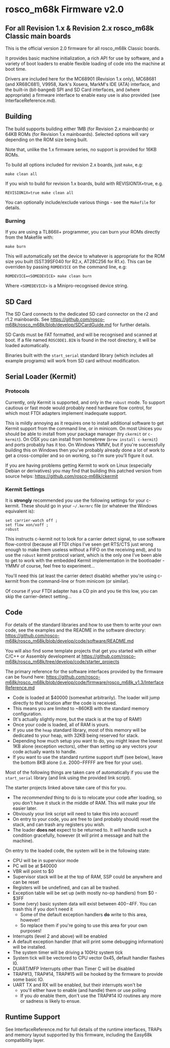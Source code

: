 # rosco_m68k Firmware v2.0
## For all Revision 1.x & Revision 2.x rosco_m68k Classic main boards

This is the official version 2.0 firmware for all rosco_m68k Classic boards.

It provides basic machine initialization, a rich API for use by software,
and a variety of boot loaders to enable flexible loading of code into the
machine at boot time.

Drivers are included here for the MC68901 (Revision 1.x only), MC68681 
(and XR68C681), V9958, Xark's Xosera, MarkM's IDE (ATA) interface, and 
the built-in (bit-banged) SPI and SD Card interfaces, and (where 
appropriate) a firmware interface to enable easy use is also provided 
(see InterfaceReference.md).

## Building

The build supports building either 1MB (for Revision 2.x mainboards) or 
64KB ROMs (for Revision 1.x mainboards). Selected options will vary depending
on the ROM size being built. 

Note that, unlike the 1.x firmware series, no support is provided for 16KB ROMs.

To build all options included for revision 2.x boards, just `make`, e.g:

```
make clean all
```

If you wish to build for revision 1.x boards, build with REVISION1X=true, e.g.

```
REVISION1X=true make clean all
```

You can optionally include/exclude various things - see the `Makefile` for 
details.

### Burning

If you are using a TL866II+ programmer, you can burn your ROMs 
directly from the Makefile with:

```
make burn
```

This will automatically set the device to whatever is appropriate for the
ROM size you built (SST39SF040 for R2.x, AT28C256 for R1.x). This can be 
overriden by passing `ROMDEVICE` on the command line, e.g:

```
ROMDEVICE=<SOMEDEVICE> make clean burn
``` 

Where `<SOMEDEVICE>` is a Minipro-recognised device string.

## SD Card 

The SD Card connects to the dedicated SD card connector on the r2 and
r1.2 mainboards. See https://github.com/rosco-m68k/rosco_m68k/blob/develop/SDCardGuide.md
for further details.

SD Cards must be FAT formatted, and will be recognised and scanned 
at boot. If a file named `ROSCODE1.BIN` is found in the root directory,
it will be loaded automatically. 

Binaries built with the `start_serial` standard library (which includes
all example programs) will work from SD card without modification.

## Serial Loader (Kermit)

### Protocols

Currently, only Kermit is supported, and only in the `robust` mode. To support
cautious or fast mode would probably need hardware flow control, for which
most FTDI adapters implement inadequate support.

This is mildly annoying as it requires one to install additional software 
to get Kermit support from the command line, or in minicom. On most Unices
you should be able to install from your package manager (try `ckermit` or 
`c-kermit`). On OSX you can install from homebrew (`brew install c-kermit`) 
and ports probably has it too. On Windows YMMV, but if you're successfully
building this on Windows then you've probably already done a lot of work to
get a cross-compiler and so on working, so I'm sure you'll figure it out.

If you are having problems getting Kermit to work on Linux (especially
Debian or derivatives) you may find that building this patched version
from source helps: https://github.com/rosco-m68k/ckermit

### Kermit Settings

It is **strongly** recommended you use the following settings for your
c-kermit. These should go in your `~/.kermrc` file (or whatever the 
Windows equivalent is):

```
set carrier-watch off ;
set flow xon/xoff ;
robust
```

This instructs c-kermit not to look for a carrier detect signal, to use
software flow-control (because all FTDI chips I've seen get RTS/CTS 
just wrong enough to make them useless without a FIFO on the receiving 
end), and to use the `robust` kermit protocol variant, which is the only 
one I've been able to get to work with the embedded Kermit implementation 
in the bootloader - YMMV of course, feel free to experiment...

You'll need this (at least the carrier detect disable) whether you're
using c-kermit from the command-line or from minicom (or similar).

Of course if your FTDI adapter has a CD pin and you tie this low, you
can skip the carrier-detect setting...
 
## Code

For details of the standard libraries and how to use them to write your
own code, see the examples and the README in the software directory:
https://github.com/rosco-m68k/rosco_m68k/blob/develop/code/software/README.md

You will also find some template projects that get you started with 
either C/C++ or Assembly development at 
https://github.com/rosco-m68k/rosco_m68k/tree/develop/code/starter_projects

The primary reference for the software interfaces provided by the 
firmware can be found here: 
https://github.com/rosco-m68k/rosco_m68k/blob/develop/code/firmware/rosco_m68k_v1.3/InterfaceReference.md

* Code is loaded at $40000 (somewhat arbitrarily). The loader will jump
  directly to that location after the code is received.
* This means you are limited to ~860KB with the standard memory configuration.
* (It's actually slightly more, but the stack is at the top of RAM!)
* Once your code is loaded, all of RAM is yours.
* If you use the `heap` standard library, most of this memory will be dedicated
  to your heap, with 32KB being reserved for stack.
* Depending how much setup you want to do, you might leave the lowest 1KB 
  alone (exception vectors), other than setting up any vectors your code
  actually wants to handle.
* If you want to use the standard runtime support stuff (see below), leave the
  bottom 8KB alone (i.e. $2000-$FFFFF are free for your use).

Most of the following things are taken care of automatically if you use the
`start_serial` library (and link using the provided link script). 

The starter projects linked above take care of this for you.
 
* The _recommended_ thing to do is to relocate your code after loading,
  so you don't have it stuck in the middle of RAM. This will make your
  life easier later.
* Obviously your link script will need to take this into account!
* On entry to your code, you are free to (and probably should) reset the
  stack, and can trash any registers you wish. 
* The loader **does not** expect to be returned to. It _will_ handle
  such a condition gracefully, however (it will print a message and halt
  the machine).
  
On entry to the loaded code, the system will be in the following state:

* CPU will be in supervisor mode
* PC will be at $40000
* VBR will point to $0
* Supervisor stack will be at the top of RAM, SSP could be anywhere and can be reset
* Registers will be undefined, and can all be trashed.
* Exception table will be set up (with mostly no-op handlers) from $0 - $3FF 
* Some (very) basic system data will exist between $400-$4FF. You can trash this if you don't need it
  * Some of the default exception handlers **do** write to this area, however!
  * So replace them if you're going to use this area for your own purposes!
* Interrupts (level 2 and above) will be enabled  
* A default exception handler (that will print some debugging information) will
  be installed.
* The system timer will be driving a 100Hz system tick
* System tick will be vectored to CPU vector 0x45, default handler flashes I0.
* DUART/MFP Interrupts other than Timer C will be disabled
* TRAP#13, TRAP#14, TRAP#15 will be hooked by the firmware to provide some basic 
  IO.
* UART TX and RX will be enabled, but their interrupts won't be 
  * you'll either have to enable (and handle) them or use polling
  * If you _do_ enable them, don't use the TRAP#14 IO routines any more or sadness is likely to ensue.

## Runtime Support

See InterfaceReference.md for full details of the runtime interfaces,
TRAPs and memory layout supported by this firmware, including the 
Easy68k compatibility layer.

